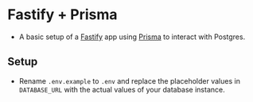 # Fastify + Prisma

- A basic setup of a [Fastify](https://www.fastify.io/) app using [Prisma](https://www.prisma.io/) to interact with Postgres.

## Setup

- Rename `.env.example` to `.env` and replace the placeholder values in `DATABASE_URL` with the actual values of your database instance.

